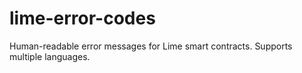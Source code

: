 # lime-error-codes
Human-readable error messages for Lime smart contracts. Supports multiple languages.
